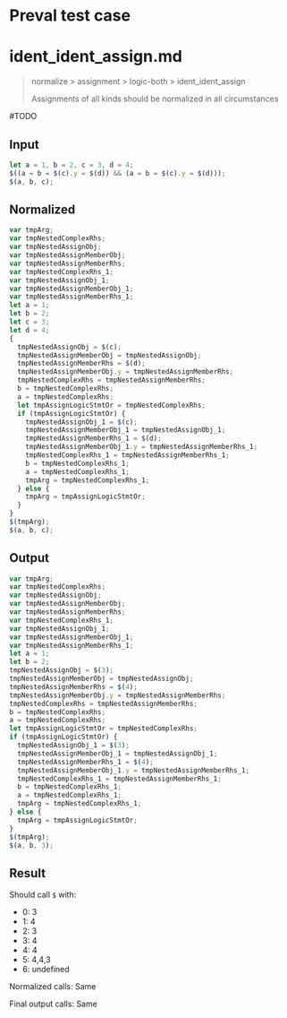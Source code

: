 # Preval test case

# ident_ident_assign.md

> normalize > assignment > logic-both > ident_ident_assign
>
> Assignments of all kinds should be normalized in all circumstances

#TODO

## Input

`````js filename=intro
let a = 1, b = 2, c = 3, d = 4;
$((a = b = $(c).y = $(d)) && (a = b = $(c).y = $(d)));
$(a, b, c);
`````

## Normalized

`````js filename=intro
var tmpArg;
var tmpNestedComplexRhs;
var tmpNestedAssignObj;
var tmpNestedAssignMemberObj;
var tmpNestedAssignMemberRhs;
var tmpNestedComplexRhs_1;
var tmpNestedAssignObj_1;
var tmpNestedAssignMemberObj_1;
var tmpNestedAssignMemberRhs_1;
let a = 1;
let b = 2;
let c = 3;
let d = 4;
{
  tmpNestedAssignObj = $(c);
  tmpNestedAssignMemberObj = tmpNestedAssignObj;
  tmpNestedAssignMemberRhs = $(d);
  tmpNestedAssignMemberObj.y = tmpNestedAssignMemberRhs;
  tmpNestedComplexRhs = tmpNestedAssignMemberRhs;
  b = tmpNestedComplexRhs;
  a = tmpNestedComplexRhs;
  let tmpAssignLogicStmtOr = tmpNestedComplexRhs;
  if (tmpAssignLogicStmtOr) {
    tmpNestedAssignObj_1 = $(c);
    tmpNestedAssignMemberObj_1 = tmpNestedAssignObj_1;
    tmpNestedAssignMemberRhs_1 = $(d);
    tmpNestedAssignMemberObj_1.y = tmpNestedAssignMemberRhs_1;
    tmpNestedComplexRhs_1 = tmpNestedAssignMemberRhs_1;
    b = tmpNestedComplexRhs_1;
    a = tmpNestedComplexRhs_1;
    tmpArg = tmpNestedComplexRhs_1;
  } else {
    tmpArg = tmpAssignLogicStmtOr;
  }
}
$(tmpArg);
$(a, b, c);
`````

## Output

`````js filename=intro
var tmpArg;
var tmpNestedComplexRhs;
var tmpNestedAssignObj;
var tmpNestedAssignMemberObj;
var tmpNestedAssignMemberRhs;
var tmpNestedComplexRhs_1;
var tmpNestedAssignObj_1;
var tmpNestedAssignMemberObj_1;
var tmpNestedAssignMemberRhs_1;
let a = 1;
let b = 2;
tmpNestedAssignObj = $(3);
tmpNestedAssignMemberObj = tmpNestedAssignObj;
tmpNestedAssignMemberRhs = $(4);
tmpNestedAssignMemberObj.y = tmpNestedAssignMemberRhs;
tmpNestedComplexRhs = tmpNestedAssignMemberRhs;
b = tmpNestedComplexRhs;
a = tmpNestedComplexRhs;
let tmpAssignLogicStmtOr = tmpNestedComplexRhs;
if (tmpAssignLogicStmtOr) {
  tmpNestedAssignObj_1 = $(3);
  tmpNestedAssignMemberObj_1 = tmpNestedAssignObj_1;
  tmpNestedAssignMemberRhs_1 = $(4);
  tmpNestedAssignMemberObj_1.y = tmpNestedAssignMemberRhs_1;
  tmpNestedComplexRhs_1 = tmpNestedAssignMemberRhs_1;
  b = tmpNestedComplexRhs_1;
  a = tmpNestedComplexRhs_1;
  tmpArg = tmpNestedComplexRhs_1;
} else {
  tmpArg = tmpAssignLogicStmtOr;
}
$(tmpArg);
$(a, b, 3);
`````

## Result

Should call `$` with:
 - 0: 3
 - 1: 4
 - 2: 3
 - 3: 4
 - 4: 4
 - 5: 4,4,3
 - 6: undefined

Normalized calls: Same

Final output calls: Same
